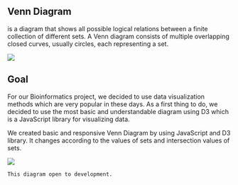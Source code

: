 ## Venn Diagram
 is a diagram that shows all possible logical relations between a finite collection of different sets. A Venn diagram consists of multiple overlapping closed curves, usually circles, each representing a set. 

![](http://mathworld.wolfram.com/images/eps-gif/VennDiagram_900.gif)

## Goal
For our Bioinformatics project, we decided to use data visualization methods which are very popular in these days. As a first thing to do, we decided to use the most basic and understandable diagram using D3 which is a JavaScript library for visualizing data.

We created basic and responsive Venn Diagram by using JavaScript and D3 library. It changes according to the values of sets and intersection values of sets.

![](https://i.imgur.com/IxqVErE.png)

`This diagram open to development.`

